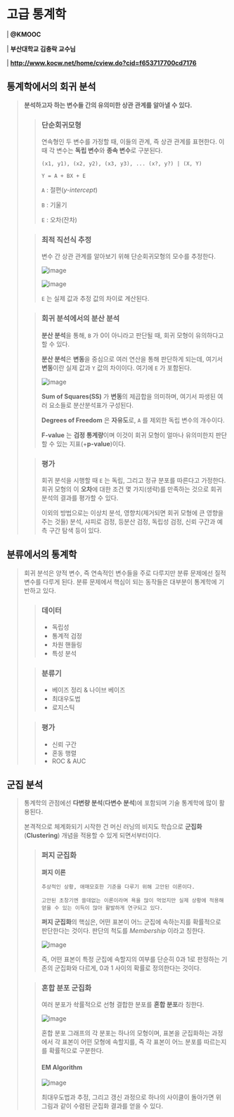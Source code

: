 # 고급 통계학 
| **@KMOOC**

| **부산대학교 김충락 교수님**

| **http://www.kocw.net/home/cview.do?cid=f653717700cd7176**

## 통계학에서의 회귀 분석
> **분석하고자 하는 변수들 간의 유의미한 상관 관계를 알아낼 수 있다.**
>
> > ### 단순회귀모형
> > 연속형인 두 변수를 가정할 때, 이들의 관계, 즉 상관 관계를 표현한다. 이 때 각 변수는 **독립 변수**와 **종속 변수**로 구분된다.
> > ```
> > (x1, y1), (x2, y2), (x3, y3), ... (x?, y?) | (X, Y)
> >
> > Y = A + BX + E
> > ```
> > ```A``` : 절편(*y-intercept*)
> > 
> > ```B``` : 기울기
> > 
> > ```E``` : 오차(잔차)
> 
> > ### 최적 직선식 추정
> > 변수 간 상관 관계를 알아보기 위해 단순회귀모형의 모수를 추정한다.
> >
> > ![image](https://github.com/user-attachments/assets/05fc1b60-569f-4062-af20-f92b103fd9a6)
> >
> > ![image](https://github.com/user-attachments/assets/142d7c75-2500-4014-bfec-4ac2732e8993)
> >
> > ```E``` 는 실제 값과 추정 값의 차이로 계산된다.
>
>
> > ### 회귀 분석에서의 분산 분석
> > **분산 분석**을 통해, ```B``` 가 $0$이 아니라고 판단될 때, 회귀 모형이 유의하다고 할 수 있다.
> >
> > **분산 분석**은 **변동**을 중심으로 여러 연산을 통해 판단하게 되는데, 여기서 **변동**이란 실제 값과 ```Y``` 값의 차이이다. 여기에 ```E``` 가 포함된다.
> >
> > ![image](https://github.com/user-attachments/assets/5eb6a967-b9a5-4336-bfa8-54676ec10f98)
> >
> > **Sum of Squares(SS)** 가 **변동**의 제곱합을 의미하며, 여기서 파생된 여러 요소들로 분산분석표가 구성된다.
> >
> > **Degrees of Freedom** 은 **자유도**로, ```A``` 를 제외한 독립 변수의 개수이다.
> >
> > **F-value** 는 **검정 통계량**이며 이것이 회귀 모형이 얼마나 유의미한지 판단할 수 있는 지표(+**p-value**)이다.
>
>
> > ### 평가
> > 회귀 분석을 시행할 때 ```E``` 는 독립, 그리고 정규 분포를 따른다고 가정한다. 회귀 모형의 이 **오차**에 대한 조건 몇 가지(생략)를 만족하는 것으로 회귀 분석의 결과를 평가할 수 있다.
> >
> >  이외의 방법으로는 이상치 분석, 영향치(제거되면 회귀 모형에 큰 영향을 주는 것들) 분석, 샤피로 검정, 등분산 검정, 독립성 검정, 신뢰 구간과 예측 구간 탐색 등이 있다.

## 분류에서의 통계학
> 회귀 분석은 양적 변수, 즉 연속적인 변수들을 주로 다루지만 분류 문제에선 질적 변수를 다루게 된다. 분류 문제에서 핵심이 되는 동작들은 대부분이 통계학에 기반하고 있다.
>
> > ### 데이터
> > - 독립성
> > - 통계적 검정
> > - 차원 핸들링
> > - 특성 분석
>
> > ### 분류기
> > - 베이즈 정리 & 나이브 베이즈
> > - 최대우도법
> > - 로지스틱
>
> > ### 평가
> > - 신뢰 구간
> > - 혼동 행렬
> > - ROC & AUC

## 군집 분석
> 통계학의 관점에선 **다변량 분석**(**다변수 분석**)에 포함되며 기술 통계학에 많이 활용된다.
>
> 본격적으로 체계화되기 시작한 건 머신 러닝의 비지도 학습으로 **군집화**(**Clustering**) 개념을 적용할 수 있게 되면서부터이다.
>
> > ### 퍼지 군집화
> >
> > **펴지 이론**
> > ```
> > 추상적인 상황, 애매모호한 기준을 다루기 위해 고안된 이론이다.
> >
> > 고안된 초창기엔 쓸데없는 이론이라며 욕을 많이 먹었지만 실제 상황에 적용해 얻을 수 있는 이득이 많아 활발하게 연구되고 있다.
> > ```
> > **퍼지 군집화**의 핵심은, 어떤 표본이 어느 군집에 속하는지를 확률적으로 판단한다는 것이다. 판단의 척도를 *Membership* 이라고 칭한다.
> >
> > ![image](https://github.com/user-attachments/assets/ce0d8fe0-716e-4a5e-a599-ef2fafea3fc9)
> >
> > 즉, 어떤 표본이 특정 군집에 속할지의 여부를 단순히 $0$과 $1$로 판정하는 기존의 군집화와 다르게, $0$과 $1$ 사이의 확률로 정의한다는 것이다.
>
> > ### 혼합 분포 군집화
> > 여러 분포가 솩률적으로 선형 결합한 분포를 **혼합 분포**라 칭한다.
> > 
> > ![image](https://github.com/user-attachments/assets/33c86ce5-78a9-4169-a948-83cc5ecce668)
> >
> > 혼합 분포 그래프의 각 분포는 하나의 모형이며, 표본을 군집화하는 과정에서 각 표본이 어떤 모형에 속할지를, 즉 각 표본이 어느 분포를 따르는지를 확률적으로 구분한다.
> >
> > #### EM Algorithm
> > 
> > ![image](https://github.com/user-attachments/assets/e8c89ad3-995f-4c44-9630-bb6aa538f89c)
> >
> > 최대우도법과 추정, 그리고 갱신 과정으로 하나의 사이클이 돌아가면 위 그림과 같이 수렴된 군집화 결과를 얻을 수 있다.
